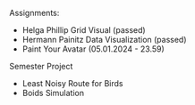 Assignments: 
- Helga Phillip Grid Visual (passed)
- Hermann Painitz Data Visualization (passed)
- Paint Your Avatar (05.01.2024 - 23.59)

Semester Project
- Least Noisy Route for Birds
- Boids Simulation